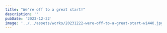 ```yaml
---
title: "We're off to a great start!"
description: ''
pubDate: '2023-12-22'
image: '../../assets/works/20231222-were-off-to-a-great-start-w1440.jpg'
---
```

